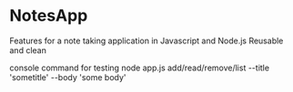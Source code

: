 
# NotesApp
Features for a note taking application in Javascript and Node.js
Reusable and clean

console command for testing 
node app.js add/read/remove/list --title 'sometitle' --body 'some body'
